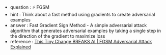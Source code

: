 - question : ⚡ FGSM
- hint : Think about a fast method using gradients to create adversarial examples
- answer : Fast Gradient Sign Method - A simple adversarial attack algorithm that generates adversarial examples by taking a single step in the direction of the gradient to maximize loss
- reference : <a href="https://www.youtube.com/watch?v=p_i32sJc2-A" target="_blank">This Tiny Change BREAKS AI | FGSM Adversarial Attack Explained</a>
